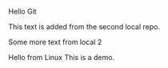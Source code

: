 Hello Git

This text is added from the second local repo.

Some more text from local 2

Hello from Linux
This is a demo.
